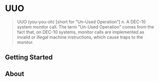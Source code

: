 # UUO

> UUO (you-you-oh) [short for "Un-Used Operation"] n. A DEC-10 system monitor call. The term "Un-Used Operation" comes from the fact that, on DEC-10 systems, monitor calls are implemented as invalid or illegal machine instructions, which cause traps to the monitor.

## Getting Started

## About

